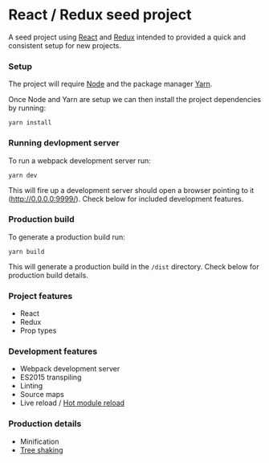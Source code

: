 # React / Redux seed project

A seed project using [React](https://reactjs.org/) and [Redux](http://redux.js.org/) intended to provided a quick and consistent setup for new projects.

### Setup

The project will require [Node](https://nodejs.org/en/) and the package manager [Yarn](https://yarnpkg.com/lang/en/docs/install/).

Once Node and Yarn are setup we can then install the project dependencies by running:

```
yarn install
```

### Running devlopment server

To run a webpack development server run:

```
yarn dev
```

This will fire up a development server should open a browser pointing to it (http://0.0.0.0:9999/).
Check below for included development features.

### Production build

To generate a production build run:

```
yarn build
```

This will generate a production build in the `/dist` directory.
Check below for production build details.


### Project features
* React
* Redux
* Prop types

### Development features
* Webpack development server
* ES2015 transpiling
* Linting
* Source maps
* Live reload / [Hot module reload](https://webpack.js.org/concepts/hot-module-replacement/)

### Production details
* Minification
* [Tree shaking](https://webpack.js.org/guides/tree-shaking/)
